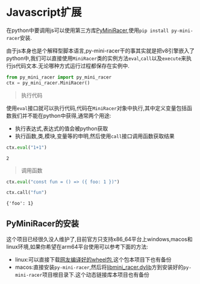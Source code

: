 # Javascript扩展

在python中要调用js可以使用第三方库[PyMiniRacer](https://github.com/sqreen/PyMiniRacer),使用`pip install py-mini-racer`安装.

由于js本身也是个解释型脚本语言,py-mini-racer干的事其实就是把v8引擎嵌入了python中,我们可以直接使用`MiniRacer`类的实例方法`eval`,`call`以及`execute`来执行js代码文本.无论哪种方式运行过程都保存在实例中.


```python
from py_mini_racer import py_mini_racer
ctx = py_mini_racer.MiniRacer()
```

> 执行代码

使用`eval`接口就可以执行代码,代码在`MiniRacer`对象中执行,其中定义变量包括函数我们并不能在python中获得,通常两个用途:

+ 执行表达式,表达式的值会被python获取
+ 执行函数,类,模块,变量等的申明,然后使用`call`接口调用函数获取结果


```python
ctx.eval("1+1")
```




    2



> 调用函数


```python
ctx.eval("const fun = () => ({ foo: 1 })")
```


```python
ctx.call("fun")
```




    {'foo': 1}



## PyMiniRacer的安装

这个项目已经很久没人维护了,目前官方只支持x86_64平台上windows,macos和linux环境,如果你希望在arm64平台使用可以参考下面的方法:

+ linux:可以直接下载[网友编译好的wheel包](https://blog.csdn.net/KongDong/article/details/130182040),这个包本项目下也有备份
+ macos:直接安装`py-mini-racer`,然后将[libmini_racer.dylib](https://jfds-1252952517.cos.ap-chengdu.myqcloud.com/akshare/software/pyminiracer/libmini_racer.dylib)方到安装好的`py-mini-racer`项目根目录下.这个动态链接库本项目也有备份

